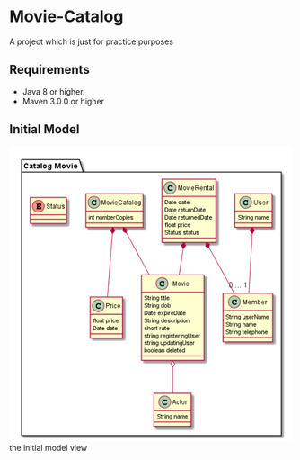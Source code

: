 # Movie-Catalog
A project which is just for practice purposes
## Requirements
- Java 8 or higher.
- Maven 3.0.0 or higher
## Initial Model
![Alt text](diagrams/movie-model.png "Domain Model")
the initial model view
